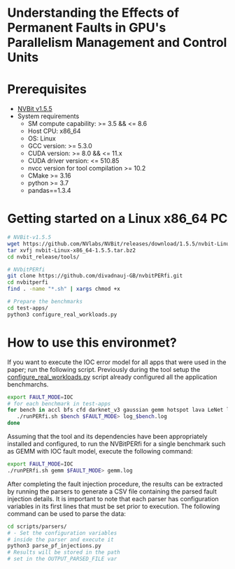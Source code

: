 
# Understanding the Effects of Permanent Faults in GPU's Parallelism Management and Control Units

# Prerequisites
 * [NVBit v1.5.5](https://github.com/NVlabs/NVBit/releases/tag/1.5.5)
 * System requirements
   * SM compute capability: >= 3.5 && <= 8.6
   * Host CPU: x86_64
   * OS: Linux
   * GCC version: >= 5.3.0
   * CUDA version: >= 8.0 && <= 11.x
   * CUDA driver version: <= 510.85
   * nvcc version for tool compilation >= 10.2
   * CMake >= 3.16
   * python >= 3.7   
   * pandas==1.3.4
 
# Getting started on a Linux x86\_64 PC
```bash
# NVBit-v1.5.5
wget https://github.com/NVlabs/NVBit/releases/download/1.5.5/nvbit-Linux-x86_64-1.5.5.tar.bz2
tar xvfj nvbit-Linux-x86_64-1.5.5.tar.bz2
cd nvbit_release/tools/

# NVbitPERfi 
git clone https://github.com/divadnauj-GB/nvbitPERfi.git
cd nvbitperfi
find . -name "*.sh" | xargs chmod +x

# Prepare the benchmarks  
cd test-apps/
python3 configure_real_workloads.py
```
# How to use this environmet?

If you want to execute the IOC error model for all apps that were used in the paper; run the following script. Previously during the tool setup the [configure_real_workloads.py](https://github.com/divadnauj-GB/nvbitPERfi/blob/main/test-apps/configure_real_workloads.py) script already configured all the application benchmarchs.

```bash
export FAULT_MODE=IOC
# for each benchmark in test-apps
for bench in accl bfs cfd darknet_v3 gaussian gemm hotspot lava LeNet lud mergesort nw quicksort VectorAdd; do
   ./runPERfi.sh $bench $FAULT_MODE> log_$bench.log
done
```

Assuming that the tool and its dependencies have been appropriately installed and configured, to run the NVBitPERfi for a single benchmark such as GEMM with IOC fault model, execute the following command:

```bash
export FAULT_MODE=IOC
./runPERfi.sh gemm $FAULT_MODE> gemm.log
```
After completing the fault injection procedure, the results can be extracted by running the parsers to generate a CSV file containing the parsed fault injection details. It is important to note that each parser has configuration variables in its first lines that must be set prior to execution. The following command can be used to parse the data:

```bash
cd scripts/parsers/
# - Set the configuration variables
# inside the parser and execute it
python3 parse_pf_injections.py
# Results will be stored in the path
# set in the OUTPUT_PARSED_FILE var
```
